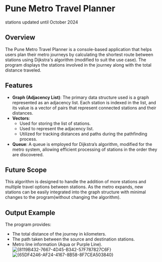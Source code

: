 # Pune Metro Travel Planner
stations updated until October 2024
## Overview
The Pune Metro Travel Planner is a console-based application that helps users plan their metro journeys by calculating the shortest route between stations using Dijkstra's algorithm (modified to suit the use case). The program displays the stations involved in the journey along with the total distance traveled.

## Features
- **Graph (Adjacency List)**: The primary data structure used is a graph represented as an adjacency list. Each station is indexed in the list, and its value is a vector of pairs that represent connected stations and their distances.
- **Vectors**: 
  - Used for storing the list of stations.
  - Used to represent the adjacency list.
  - Utilized for tracking distances and paths during the pathfinding process.
- **Queue**: A queue is employed for Dijkstra’s algorithm, modified for the metro system, allowing efficient processing of stations in the order they are discovered.

## Future Scope
This algorithm is designed to handle the addition of more stations and multiple travel options between stations. As the metro expands, new stations can be easily integrated into the graph structure with minimal changes to the program(without changing the algorithm).

## Output Example
The program provides:
- The total distance of the journey in kilometers.
- The path taken between the source and destination stations.
- Metro line information (Aqua or Purple Line).
  ![{8119B432-7667-4D45-B342-57F787827C6F}](https://github.com/user-attachments/assets/7ea39c1a-ca6a-4fac-bc98-7b3e193f8f92)
![{65DF4246-AF24-4167-8B58-8F7CEA503840}](https://github.com/user-attachments/assets/d1beca30-3fa0-4ab4-8d2c-b8c138215f93)
